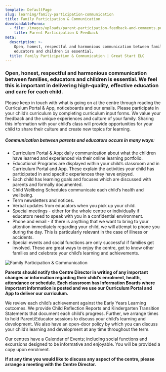 ```yaml
---
template: DefaultPage
slug: learning/family-participation-communication
title: Family Participation & Communication
downloadableForms:
  - file: /images/uploads/parent-participation-feedback-and-comments.pdf
    title: Parent Participation & Feedback
meta:
  description: >-
    Open, honest, respectful and harmonious communication between families,
    educators and children is essential.
  title: Family Participation & Communication | Great Start ELC
---
```

### Open, honest, respectful and harmonious communication between families, educators and children is essential. We feel this is important in delivering high-quality, effective education and care for each child.

Please keep in touch with what is going on at the centre through reading the Curriculum Portal & App, noticeboards and our emails. Please participate in your child’s curriculum by completing curriculum input forms. We value your feedback and the unique experiences and culture of your family. Sharing this information with your child’s class will provide opportunities for your child to share their culture and create new topics for learning.

##### **Communication between parents and educators occurs in many ways:**

* Curriculum Portal & App; daily communication about what the children have learned and experienced via their online learning portfolio.
* Educational Programs are displayed within your child’s classroom and in Curriculum Portal and App. These explain the activities your child has participated in and specific experiences they have enjoyed.
* Each child has learning goals and focuses which are discussed with parents and formally documented.
* Child Wellbeing Schedules communicate each child’s health and wellbeing.
* Term newsletters and notices.
* Verbal updates from educators when you pick up your child.
* Special meetings - either for the whole centre or individually if educators need to speak with you in a confidential environment.
* Phone and email - if there is anything that we want to bring to your attention immediately regarding your child, we will attempt to phone you during the day. This is particularly relevant in the case of illness or accidents.
* Special events and social functions are only successful if families get involved. These are great ways to enjoy the centre, get to know other families and celebrate your child’s learning and achievements.

![Family Participation & Communication](/images/uploads/baby.jpg)

**Parents should notify the Centre Director in writing of any important changes or information regarding their child’s enrolment, health, attendance or schedule. Each classroom has Information Boards where important information is posted and we use our Curriculum Portal and App to deliver our curriculum.**

We review each child’s achievement against the Early Years Learning outcomes. We provide Child Reflection Reports and Kindergarten Transition Statements that document each child’s progress. Further, we arrange times to hold Parent/Educator sessions to discuss your child’s learning and development. We also have an open-door policy by which you can discuss your child’s learning and development at any time throughout the term.

Our centres have a Calendar of Events; including social functions and excursions designed to be informative and enjoyable. You will be provided a copy upon enrolment.

**If at any time you would like to discuss any aspect of the centre, please arrange a meeting with the Centre Director.**
